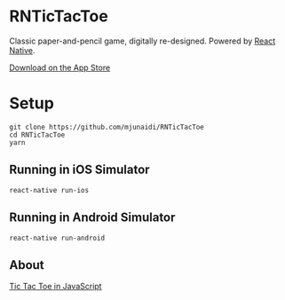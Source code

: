 # RNTicTacToe

Classic paper-and-pencil game, digitally re-designed. Powered by [React Native](https://facebook.github.io/react-native/).

[Download on the App Store](https://itunes.apple.com/us/app/rn-tic-tac-toe/id1409186251)

# Setup
    git clone https://github.com/mjunaidi/RNTicTacToe
    cd RNTicTacToe
    yarn

## Running in iOS Simulator
    react-native run-ios

## Running in Android Simulator
    react-native run-android

## About
[Tic Tac Toe in JavaScript](https://www.techcycle.me/post/reactjs-tic-tac-toe-version-20)

